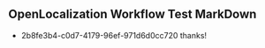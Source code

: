 ## OpenLocalization Workflow Test MarkDown
* 2b8fe3b4-c0d7-4179-96ef-971d6d0cc720 thanks!

<!--HONumber=Sep16_HO1-->


